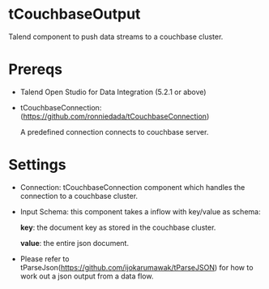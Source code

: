 tCouchbaseOutput
================

Talend component to push data streams to a couchbase cluster.

Prereqs
=============

- Talend Open Studio for Data Integration (5.2.1 or above)

- tCouchbaseConnection: (https://github.com/ronniedada/tCouchbaseConnection)

    A predefined connection connects to couchbase server.

Settings
=============

- Connection: tCouchbaseConnection component which handles the connection to a couchbase cluster.

- Input Schema: this component takes a inflow with key/value as schema:


    **key**: the document key as stored in the couchbase cluster.

    **value**: the entire json document.

- Please refer to tParseJson(https://github.com/ijokarumawak/tParseJSON) for how to work out a json output from a data flow.
